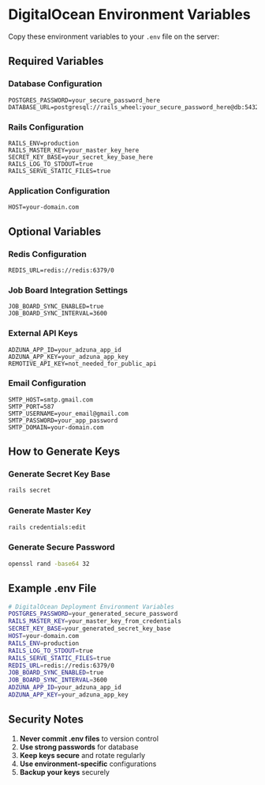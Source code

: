 # DigitalOcean Environment Variables

Copy these environment variables to your `.env` file on the server:

## Required Variables

### Database Configuration
```
POSTGRES_PASSWORD=your_secure_password_here
DATABASE_URL=postgresql://rails_wheel:your_secure_password_here@db:5432/rails_wheel_production
```

### Rails Configuration
```
RAILS_ENV=production
RAILS_MASTER_KEY=your_master_key_here
SECRET_KEY_BASE=your_secret_key_base_here
RAILS_LOG_TO_STDOUT=true
RAILS_SERVE_STATIC_FILES=true
```

### Application Configuration
```
HOST=your-domain.com
```

## Optional Variables

### Redis Configuration
```
REDIS_URL=redis://redis:6379/0
```

### Job Board Integration Settings
```
JOB_BOARD_SYNC_ENABLED=true
JOB_BOARD_SYNC_INTERVAL=3600
```

### External API Keys
```
ADZUNA_APP_ID=your_adzuna_app_id
ADZUNA_APP_KEY=your_adzuna_app_key
REMOTIVE_API_KEY=not_needed_for_public_api
```

### Email Configuration
```
SMTP_HOST=smtp.gmail.com
SMTP_PORT=587
SMTP_USERNAME=your_email@gmail.com
SMTP_PASSWORD=your_app_password
SMTP_DOMAIN=your-domain.com
```

## How to Generate Keys

### Generate Secret Key Base
```bash
rails secret
```

### Generate Master Key
```bash
rails credentials:edit
```

### Generate Secure Password
```bash
openssl rand -base64 32
```

## Example .env File

```bash
# DigitalOcean Deployment Environment Variables
POSTGRES_PASSWORD=your_generated_secure_password
RAILS_MASTER_KEY=your_master_key_from_credentials
SECRET_KEY_BASE=your_generated_secret_key_base
HOST=your-domain.com
RAILS_ENV=production
RAILS_LOG_TO_STDOUT=true
RAILS_SERVE_STATIC_FILES=true
REDIS_URL=redis://redis:6379/0
JOB_BOARD_SYNC_ENABLED=true
JOB_BOARD_SYNC_INTERVAL=3600
ADZUNA_APP_ID=your_adzuna_app_id
ADZUNA_APP_KEY=your_adzuna_app_key
```

## Security Notes

1. **Never commit .env files** to version control
2. **Use strong passwords** for database
3. **Keep keys secure** and rotate regularly
4. **Use environment-specific** configurations
5. **Backup your keys** securely
